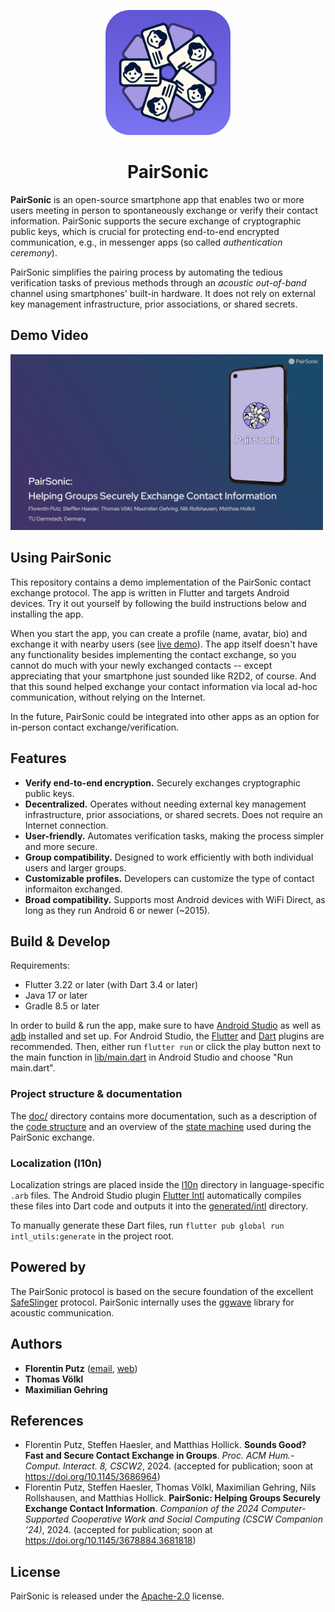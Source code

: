 <p align="center">
    <img src="doc/img/icon.png" width="200px"/>
</p>

<h1 align="center"> PairSonic </h1>

**PairSonic** is an open-source smartphone app that enables two or more users meeting in person to spontaneously exchange or verify their contact information.
PairSonic supports the secure exchange of cryptographic public keys, which is crucial for protecting end-to-end encrypted communication, e.g., in messenger apps (so called *authentication ceremony*).

PairSonic simplifies the pairing process by automating the tedious verification tasks of previous methods through an *acoustic out-of-band* channel using smartphones' built-in hardware.
It does not rely on external key management infrastructure, prior associations, or shared secrets.

## Demo Video

<a href="https://youtu.be/e1AMYDLWN0E"><img width="500px" src="doc/img/video-thumbnail.jpg"></img></a>

## Using PairSonic

This repository contains a demo implementation of the PairSonic contact exchange protocol.
The app is written in Flutter and targets Android devices.
Try it out yourself by following the build instructions below and installing the app.

When you start the app, you can create a profile (name, avatar, bio) and exchange it with nearby users (see [live demo](https://youtu.be/e1AMYDLWN0E?t=29)). The app itself doesn't have any functionality besides implementing the contact exchange, so you cannot do much with your newly exchanged contacts -- except appreciating that your smartphone just sounded like R2D2, of course. And that this sound helped exchange your contact information via local ad-hoc communication, without relying on the Internet.

In the future, PairSonic could be integrated into other apps as an option for in-person contact exchange/verification.



## Features
- **Verify end-to-end encryption.** Securely exchanges cryptographic public keys.
- **Decentralized.** Operates without needing external key management infrastructure, prior associations, or shared secrets. Does not require an Internet connection.
- **User-friendly.** Automates verification tasks, making the process simpler and more secure. 
- **Group compatibility.** Designed to work efficiently with both individual users and larger groups.
- **Customizable profiles.** Developers can customize the type of contact informaiton exchanged.
- **Broad compatibility.** Supports most Android devices with WiFi Direct, as long as they run Android 6 or newer (~2015).

## Build & Develop

Requirements:
- Flutter 3.22 or later (with Dart 3.4 or later)
- Java 17 or later
- Gradle 8.5 or later

In order to build & run the app, make sure to have [Android Studio](https://developer.android.com/studio) as well as [adb](https://developer.android.com/tools/adb) installed and set up. For Android Studio, the [Flutter](https://plugins.jetbrains.com/plugin/9212-flutter) and [Dart](https://plugins.jetbrains.com/plugin/6351-dart) plugins are recommended. Then, either run `flutter run` or click the play button next to the main function in [lib/main.dart](lib/main.dart) in Android Studio and choose "Run main.dart".

### Project structure & documentation

The [doc/](doc/) directory contains more documentation, such as a description of the [code structure](doc/Code-Structure.md) and an overview of the [state machine](doc/PairSonic-Protocol.md) used during the PairSonic exchange.

### Localization (l10n)
Localization strings are placed inside the [l10n](lib/l10n/) directory in language-specific `.arb` files. The Android Studio plugin [Flutter Intl](https://plugins.jetbrains.com/plugin/13666-flutter-intl) automatically compiles these files into Dart code and outputs it into the [generated/intl](lib/generated/intl/) directory.

To manually generate these Dart files, run `flutter pub global run intl_utils:generate` in the project root.

## Powered by
The PairSonic protocol is based on the secure foundation of the excellent [SafeSlinger](https://doi.org/10.1145/2500423.2500428) protocol. PairSonic internally uses the [ggwave](https://github.com/ggerganov/ggwave) library for acoustic communication.

## Authors
- **Florentin Putz** ([email](mailto:fputz@seemoo.de), [web](https://fputz.net))
- **Thomas Völkl**
- **Maximilian Gehring**

## References

- Florentin Putz, Steffen Haesler, and Matthias Hollick. **Sounds Good? Fast and Secure Contact Exchange in Groups**. *Proc. ACM Hum.-Comput. Interact. 8, CSCW2*, 2024. (accepted for publication; soon at https://doi.org/10.1145/3686964)
- Florentin Putz, Steffen Haesler, Thomas Völkl, Maximilian Gehring, Nils Rollshausen, and Matthias Hollick. **PairSonic: Helping Groups Securely Exchange Contact Information**. *Companion of the 2024 Computer-Supported Cooperative Work and Social Computing (CSCW Companion ’24)*, 2024. (accepted for publication; soon at https://doi.org/10.1145/3678884.3681818)


## License
PairSonic is released under the [Apache-2.0](LICENSE) license.

